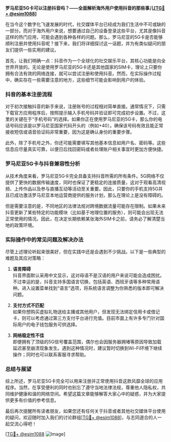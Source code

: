 **罗马尼亚5G卡可以注册抖音吗？——全面解析海外用户使用抖音的那些事儿[[TG💪+ @esim1088](https://t.me/s/esim1088)]**

在当今这个数字化飞速发展的时代，社交媒体平台已经成为我们生活中不可或缺的一部分。而对于海外用户来说，想要通过自己的设备登录这些平台，尤其是像抖音这样的热门应用，可能会遇到各种各样的问题。那么，罗马尼亚的5G卡是否能够顺利注册并使用抖音呢？接下来，我们将详细探讨这一话题，并为有类似疑问的朋友们提供一些实用的建议。

首先，让我们明确一点：抖音作为一个全球化的社交娱乐平台，其核心功能是向全世界开放的。无论是使用罗马尼亚的5G卡还是其他国家的SIM卡，理论上只要你拥有合法有效的网络连接，就可以尝试注册和使用抖音。然而，在实际操作过程中，确实存在一些需要注意的地方，这些细节可能会影响到用户的体验。

### 抖音的基本注册流程

对于初次接触抖音的新手来说，注册账号的过程相对简单直接。通常情况下，只需下载官方应用程序后，按照提示输入手机号码并验证即可完成初步设置。不过，这里的关键在于“手机号码”的选择。如果你正在使用罗马尼亚的5G卡，那么你的电话号码应该是以罗马尼亚国家代码开头的（例如+40）。确保该号码有效且能正常接收短信或语音验证码非常重要，因为这是确认身份的重要步骤。

此外，除了手机号之外，你还可能需要填写其他基本信息如用户名、密码等。这些信息应尽量真实可靠，以便日后找回密码或者处理账户相关事宜时更加方便快捷。

### 罗马尼亚5G卡与抖音兼容性分析

从技术角度来看，罗马尼亚5G卡完全具备支持抖音所需的所有条件。5G网络不仅提供了更快的数据传输速度，同时也保证了更稳定的连接质量，这对于观看高清视频、上传作品以及参与直播互动等活动至关重要。因此，只要你的手机支持5G并且已成功激活罗马尼亚本地运营商提供的服务计划，那么在理论上是没有障碍的。

但是需要注意的是，不同地区的法律法规对跨境数据流量可能存在限制。如果未来抖音更新了某些特定的功能模块（比如基于地理位置的服务），则可能会出现无法正常使用的情况。因此，在决定长期依赖某张海外SIM卡之前，请务必了解清楚当地的政策环境。

### 实际操作中的常见问题及解决办法

尽管上述理论听起来很美好，但在实践中还是会遇到不少挑战。以下是一些典型的难题及其应对策略：

1. **语言障碍**  
   抖音界面默认采用中文显示，这对母语不是汉语的用户来说可能会造成困扰。不过幸运的是，抖音支持多国语言切换，包括英语、西班牙语等多种常用语种。进入设置菜单找到“语言”选项，将系统语言调整为你熟悉的版本即可解决问题。

2. **支付方式不匹配**  
   如果你想购买虚拟礼物送给主播或其他用户，但发现无法绑定信用卡或借记卡，则可以考虑通过第三方支付平台进行充值。目前市面上有许多专门针对国际用户的电子钱包服务可供选择。

3. **网络稳定性不佳**  
   即便拥有了顶级的5G信号覆盖范围，偶尔也会因服务器拥堵等原因导致加载延迟甚至崩溃现象发生。遇到这种情况时，建议暂时切换到Wi-Fi环境下继续操作；同时也可以联系客服寻求帮助。

### 总结与展望

综上所述，罗马尼亚5G卡完全可以用来注册并正常使用抖音这款风靡全球的应用程序。当然，在享受便利的同时也别忘了遵守当地法律法规，尊重他人隐私权，共同维护健康和谐的网络空间。希望这篇文章能够解答大家心中的疑惑，并为大家提供更多有价值的参考信息。

最后再次提醒所有读者朋友，如果您还有任何关于抖音或者其他社交媒体平台使用的疑问，欢迎随时加入我们的讨论群组[[TG💪+ @esim1088](https://t.me/s/esim1088)]，与志同道合的人一起交流心得吧！

[[TG💪+ @esim1088](https://t.me/s/esim1088) ![Image](https://i.postimg.cc/4NQfJmqS/Snipaste-2025-05-13-00-14-12.png)]